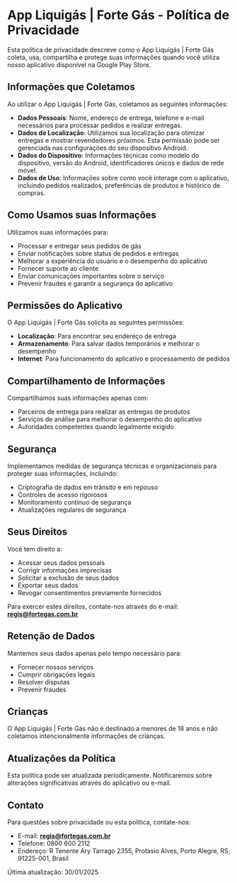 # App Liquigás | Forte Gás - Política de Privacidade

Esta política de privacidade descreve como o App Liquigás | Forte Gás coleta, usa, compartilha e protege suas informações quando você utiliza nosso aplicativo disponível na Google Play Store.

## Informações que Coletamos

Ao utilizar o App Liquigás | Forte Gás, coletamos as seguintes informações:

- **Dados Pessoais**: Nome, endereço de entrega, telefone e e-mail necessários para processar pedidos e realizar entregas.
- **Dados de Localização**: Utilizamos sua localização para otimizar entregas e mostrar revendedores próximos. Esta permissão pode ser gerenciada nas configurações do seu dispositivo Android.
- **Dados do Dispositivo**: Informações técnicas como modelo do dispositivo, versão do Android, identificadores únicos e dados de rede móvel.
- **Dados de Uso**: Informações sobre como você interage com o aplicativo, incluindo pedidos realizados, preferências de produtos e histórico de compras.

## Como Usamos suas Informações

Utilizamos suas informações para:

- Processar e entregar seus pedidos de gás
- Enviar notificações sobre status de pedidos e entregas
- Melhorar a experiência do usuário e o desempenho do aplicativo
- Fornecer suporte ao cliente
- Enviar comunicações importantes sobre o serviço
- Prevenir fraudes e garantir a segurança do aplicativo

## Permissões do Aplicativo

O App Liquigás | Forte Gás solicita as seguintes permissões:

- **Localização**: Para encontrar seu endereço de entrega
- **Armazenamento**: Para salvar dados temporários e melhorar o desempenho
- **Internet**: Para funcionamento do aplicativo e processamento de pedidos

## Compartilhamento de Informações

Compartilhamos suas informações apenas com:

- Parceiros de entrega para realizar as entregas de produtos
- Serviços de análise para melhorar o desempenho do aplicativo
- Autoridades competentes quando legalmente exigido

## Segurança

Implementamos medidas de segurança técnicas e organizacionais para proteger suas informações, incluindo:

- Criptografia de dados em trânsito e em repouso
- Controles de acesso rigorosos
- Monitoramento contínuo de segurança
- Atualizações regulares de segurança

## Seus Direitos

Você tem direito a:

- Acessar seus dados pessoais
- Corrigir informações imprecisas
- Solicitar a exclusão de seus dados
- Exportar seus dados
- Revogar consentimentos previamente fornecidos

Para exercer estes direitos, contate-nos através do e-mail: **[regis@fortegas.com.br](mailto:regis@fortegas.com.br)**

## Retenção de Dados

Mantemos seus dados apenas pelo tempo necessário para:

- Fornecer nossos serviços
- Cumprir obrigações legais
- Resolver disputas
- Prevenir fraudes

## Crianças

O App Liquigás | Forte Gás não é destinado a menores de 18 anos e não coletamos intencionalmente informações de crianças.

## Atualizações da Política

Esta política pode ser atualizada periodicamente. Notificaremos sobre alterações significativas através do aplicativo ou e-mail.

## Contato

Para questões sobre privacidade ou esta política, contate-nos:

- E-mail: **[regis@fortegas.com.br](mailto:regis@fortegas.com.br)**
- Telefone: 0800 600 2112
- Endereço: R Tenente Ary Tarrago 2355, Protasio Alves, Porto Alegre, RS, 91225-001, Brasil

Última atualização: 30/01/2025

